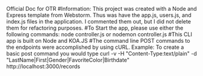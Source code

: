 Official Doc for OTR
#Information: This project was created with a Node and Express template from Webstorm. Thus was have the app.js, users.js, and index.js files 
in the application. I commented them out, but I did not delete them for refactoring purposes.
#To Start the app, please use either the following commands: node controller.js or nodemon controller.js
#This CLI app is built on Node and KOA.JS
#The command line POST commands to the endpoints were accomplished by using cURL. Example: To create a basic post command you would type
curl -v -H "Content-Type:text/plain" -d "LastName|First|Gender|FavoriteColor|Birthdate" http://localhost:3000/records
